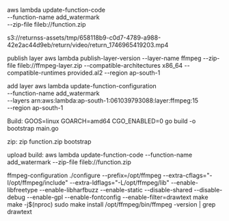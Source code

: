 aws lambda update-function-code \
 --function-name add_watermark \
 --zip-file fileb://function.zip

s3://returnss-assets/tmp/658118b9-c0d7-4789-a988-42e2ac44d9eb/return/video/return_1746965419203.mp4

publish layer
aws lambda publish-layer-version --layer-name ffmpeg --zip-file fileb://ffmpeg-layer.zip  --compatible-architectures x86_64 --compatible-runtimes provided.al2 --region ap-south-1

add layer
aws lambda update-function-configuration \
 --function-name add_watermark \
 --layers arn:aws:lambda:ap-south-1:061039793088:layer:ffmpeg:15 \
 --region ap-south-1

Build:
GOOS=linux GOARCH=amd64 CGO_ENABLED=0 go build -o bootstrap main.go

zip:
zip function.zip bootstrap

upload build:
aws lambda update-function-code --function-name add_watermark --zip-file fileb://function.zip

ffmpeg-configuration
./configure --prefix=/opt/ffmpeg --extra-cflags="-I/opt/ffmpeg/include" --extra-ldflags="-L/opt/ffmpeg/lib" --enable-libfreetype --enable-libharfbuzz --enable-static --disable-shared --disable-debug --enable-gpl --enable-fontconfig --enable-filter=drawtext
make make -j$(nproc)
sudo make install
/opt/ffmpeg/bin/ffmpeg -version | grep drawtext
